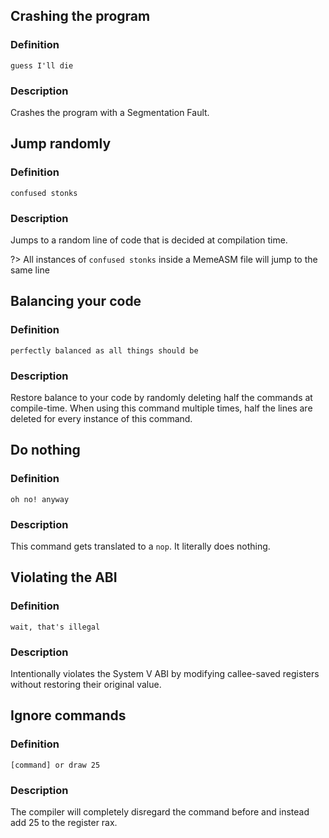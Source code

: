 ## Crashing the program
### Definition
`guess I'll die`
### Description
Crashes the program with a Segmentation Fault.

## Jump randomly
### Definition
`confused stonks`
### Description
Jumps to a random line of code that is decided at compilation time.

?> All instances of `confused stonks` inside a MemeASM file will jump to the same line

## Balancing your code
### Definition
`perfectly balanced as all things should be`
### Description
Restore balance to your code by randomly deleting half the commands at compile-time. When using this command multiple times, half the lines are deleted for every instance of this command.

## Do nothing
### Definition
`oh no! anyway`
### Description
This command gets translated to a `nop`. It literally does nothing.

## Violating the ABI
### Definition
`wait, that's illegal`
### Description
Intentionally violates the System V ABI by modifying callee-saved registers without restoring their original value.

## Ignore commands
### Definition
`[command] or draw 25`
### Description
The compiler will completely disregard the command before and instead add 25 to the register rax.